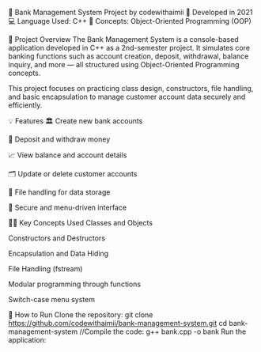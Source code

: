 🏦 Bank Management System
Project by codewithaimii
📅 Developed in 2021 
💻 Language Used: C++
🧰 Concepts: Object-Oriented Programming (OOP)

📌 Project Overview
The Bank Management System is a console-based application developed in C++ as a 2nd-semester project. It simulates core banking functions such as account creation, deposit, withdrawal, balance inquiry, and more — all structured using Object-Oriented Programming concepts.

This project focuses on practicing class design, constructors, file handling, and basic encapsulation to manage customer account data securely and efficiently.

💡 Features
🏛️ Create new bank accounts

💸 Deposit and withdraw money

📈 View balance and account details

🗂️ Update or delete customer accounts

💾 File handling for data storage

🔐 Secure and menu-driven interface

🧑‍💻 Key Concepts Used
Classes and Objects

Constructors and Destructors

Encapsulation and Data Hiding

File Handling (fstream)

Modular programming through functions

Switch-case menu system

🚀 How to Run
Clone the repository:
git clone https://github.com/codewithaimii/bank-management-system.git
cd bank-management-system
//Compile the code:
g++ bank.cpp -o bank
Run the application:
